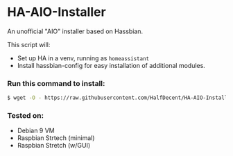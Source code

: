 # HA-AIO-Installer
An unofficial "AIO" installer based on Hassbian.

This script will:
- Set up HA in a venv, running as `homeassistant`
- Install hassbian-config for easy installation of additional modules.

### Run this command to install:
```bash
$ wget -O - https://raw.githubusercontent.com/HalfDecent/HA-AIO-Installer/master/installer.sh | sudo bash -
```

### Tested on:
- Debian 9 VM
- Raspbian Strtech (minimal)
- Raspbian Stretch (w/GUI)